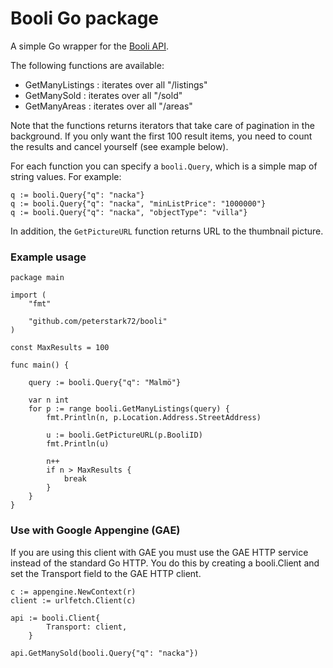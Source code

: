 # Booli Go package

A simple Go wrapper for the [Booli API](https://www.booli.se/api).

The following functions are available:
* GetManyListings : iterates over all "/listings"
* GetManySold : iterates over all "/sold"
* GetManyAreas : iterates over all "/areas"

Note that the functions returns iterators that take care of pagination in the background. If you only want the first 100 result items, you need to count the results and cancel yourself (see example below).

For each function you can specify a ```booli.Query```, which is a simple
map of string values. For example:
```
q := booli.Query{"q": "nacka"}
q := booli.Query{"q": "nacka", "minListPrice": "1000000"}
q := booli.Query{"q": "nacka", "objectType": "villa"}
```

In addition, the ```GetPictureURL``` function returns URL to the thumbnail picture.

### Example usage
```
package main

import (
	"fmt"

	"github.com/peterstark72/booli"
)

const MaxResults = 100

func main() {

	query := booli.Query{"q": "Malmö"}

	var n int
	for p := range booli.GetManyListings(query) {
		fmt.Println(n, p.Location.Address.StreetAddress)

		u := booli.GetPictureURL(p.BooliID)
		fmt.Println(u)

		n++
		if n > MaxResults {
			break
		}
	}
}
``` 

### Use with Google Appengine (GAE)

If you are using this client with GAE you must use the GAE HTTP service instead of the standard Go HTTP. 
You do this by creating a booli.Client and set the Transport field to the GAE HTTP client. 

```
c := appengine.NewContext(r)
client := urlfetch.Client(c)

api := booli.Client{
		Transport: client,
	}

api.GetManySold(booli.Query{"q": "nacka"})
```